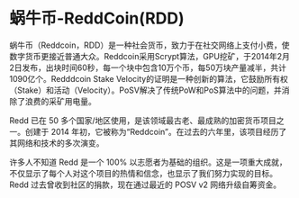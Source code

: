 # 蜗牛币-ReddCoin(RDD)

蜗牛币（Reddcoin，RDD）是一种社会货币，致力于在社交网络上支付小费，使数字货币更接近普通大众。Reddcoin采用Scrypt算法，GPU挖矿，于2014年2月2日发布，出块时间60秒，每一个块中包含10万个币，每50万块产量减半，共计1090亿个。Redddcoin Stake Velocity的证明是一种创新的算法，它鼓励所有权（Stake）和活动（Velocity）。PoSV解决了传统PoW和PoS算法中的问题，并消除了浪费的采矿用电量。

Redd 已在 50 多个国家/地区使用，是该领域最古老、最成熟的加密货币项目之一。创建于 2014 年初，它被称为“Reddcoin”。在过去的六年里，该项目经历了其网络和技术的多次演变。

许多人不知道 Redd 是一个 100% 以志愿者为基础的组织。这是一项重大成就，不仅显示了每个人对这个项目的热情和信念，也显示了我们努力实现的目标。Redd 过去曾收到社区的捐款，现在通过最近的 POSV v2 网络升级自筹资金。
